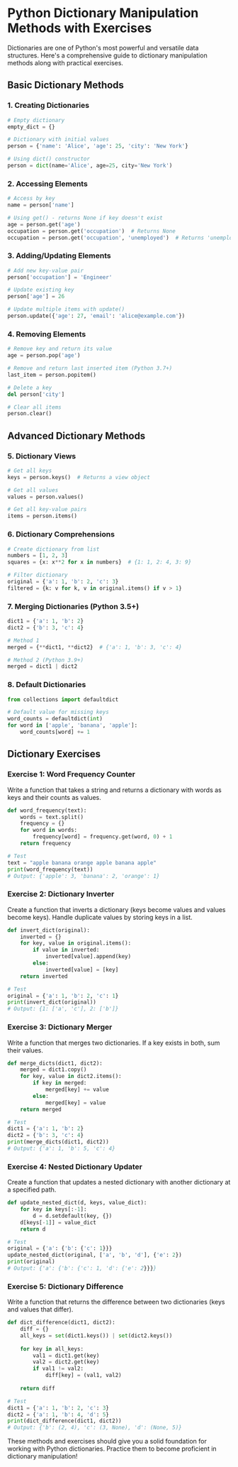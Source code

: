 # Python Dictionary Manipulation Methods with Exercises

Dictionaries are one of Python's most powerful and versatile data structures. Here's a comprehensive guide to dictionary manipulation methods along with practical exercises.

## Basic Dictionary Methods

### 1. Creating Dictionaries
```python
# Empty dictionary
empty_dict = {}

# Dictionary with initial values
person = {'name': 'Alice', 'age': 25, 'city': 'New York'}

# Using dict() constructor
person = dict(name='Alice', age=25, city='New York')
```

### 2. Accessing Elements
```python
# Access by key
name = person['name']

# Using get() - returns None if key doesn't exist
age = person.get('age')
occupation = person.get('occupation')  # Returns None
occupation = person.get('occupation', 'unemployed')  # Returns 'unemployed' if key doesn't exist
```

### 3. Adding/Updating Elements
```python
# Add new key-value pair
person['occupation'] = 'Engineer'

# Update existing key
person['age'] = 26

# Update multiple items with update()
person.update({'age': 27, 'email': 'alice@example.com'})
```

### 4. Removing Elements
```python
# Remove key and return its value
age = person.pop('age')

# Remove and return last inserted item (Python 3.7+)
last_item = person.popitem()

# Delete a key
del person['city']

# Clear all items
person.clear()
```

## Advanced Dictionary Methods

### 5. Dictionary Views
```python
# Get all keys
keys = person.keys()  # Returns a view object

# Get all values
values = person.values()

# Get all key-value pairs
items = person.items()
```

### 6. Dictionary Comprehensions
```python
# Create dictionary from list
numbers = [1, 2, 3]
squares = {x: x**2 for x in numbers}  # {1: 1, 2: 4, 3: 9}

# Filter dictionary
original = {'a': 1, 'b': 2, 'c': 3}
filtered = {k: v for k, v in original.items() if v > 1}
```

### 7. Merging Dictionaries (Python 3.5+)
```python
dict1 = {'a': 1, 'b': 2}
dict2 = {'b': 3, 'c': 4}

# Method 1
merged = {**dict1, **dict2}  # {'a': 1, 'b': 3, 'c': 4}

# Method 2 (Python 3.9+)
merged = dict1 | dict2
```

### 8. Default Dictionaries
```python
from collections import defaultdict

# Default value for missing keys
word_counts = defaultdict(int)
for word in ['apple', 'banana', 'apple']:
    word_counts[word] += 1
```

## Dictionary Exercises

### Exercise 1: Word Frequency Counter
Write a function that takes a string and returns a dictionary with words as keys and their counts as values.

```python
def word_frequency(text):
    words = text.split()
    frequency = {}
    for word in words:
        frequency[word] = frequency.get(word, 0) + 1
    return frequency

# Test
text = "apple banana orange apple banana apple"
print(word_frequency(text))
# Output: {'apple': 3, 'banana': 2, 'orange': 1}
```

### Exercise 2: Dictionary Inverter
Create a function that inverts a dictionary (keys become values and values become keys). Handle duplicate values by storing keys in a list.

```python
def invert_dict(original):
    inverted = {}
    for key, value in original.items():
        if value in inverted:
            inverted[value].append(key)
        else:
            inverted[value] = [key]
    return inverted

# Test
original = {'a': 1, 'b': 2, 'c': 1}
print(invert_dict(original))
# Output: {1: ['a', 'c'], 2: ['b']}
```

### Exercise 3: Dictionary Merger
Write a function that merges two dictionaries. If a key exists in both, sum their values.

```python
def merge_dicts(dict1, dict2):
    merged = dict1.copy()
    for key, value in dict2.items():
        if key in merged:
            merged[key] += value
        else:
            merged[key] = value
    return merged

# Test
dict1 = {'a': 1, 'b': 2}
dict2 = {'b': 3, 'c': 4}
print(merge_dicts(dict1, dict2))
# Output: {'a': 1, 'b': 5, 'c': 4}
```

### Exercise 4: Nested Dictionary Updater
Create a function that updates a nested dictionary with another dictionary at a specified path.

```python
def update_nested_dict(d, keys, value_dict):
    for key in keys[:-1]:
        d = d.setdefault(key, {})
    d[keys[-1]] = value_dict
    return d

# Test
original = {'a': {'b': {'c': 1}}}
update_nested_dict(original, ['a', 'b', 'd'], {'e': 2})
print(original)
# Output: {'a': {'b': {'c': 1, 'd': {'e': 2}}}}
```

### Exercise 5: Dictionary Difference
Write a function that returns the difference between two dictionaries (keys and values that differ).

```python
def dict_difference(dict1, dict2):
    diff = {}
    all_keys = set(dict1.keys()) | set(dict2.keys())
    
    for key in all_keys:
        val1 = dict1.get(key)
        val2 = dict2.get(key)
        if val1 != val2:
            diff[key] = (val1, val2)
    
    return diff

# Test
dict1 = {'a': 1, 'b': 2, 'c': 3}
dict2 = {'a': 1, 'b': 4, 'd': 5}
print(dict_difference(dict1, dict2))
# Output: {'b': (2, 4), 'c': (3, None), 'd': (None, 5)}
```

These methods and exercises should give you a solid foundation for working with Python dictionaries. Practice them to become proficient in dictionary manipulation!
